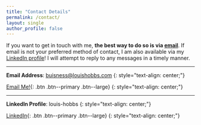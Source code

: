 ```yaml
---
title: "Contact Details"
permalink: /contact/
layout: single
author_profile: false
---
```


If you want to get in touch with me, **the best way to do so is via [email](mailto:buisness@louishobbs.com)**. If email is not your preferred method of contact, I am also available via my [LinkedIn profile](https://www.linkedin.com/in/louis-hobbs/)! I will attempt to reply to any messages in a timely manner.

---

**Email Address**: buisness@louishobbs.com
{: style="text-align: center;"}

[<i class="fas fa-envelope"></i> Email Me!](mailto:buisness@louishobbs.com){: .btn .btn--primary .btn--large}
{: style="text-align: center;"}

---

**LinkedIn Profile**: louis-hobbs
{: style="text-align: center;"}

[<i class="fab fa-linkedin"></i> LinkedIn](https://www.linkedin.com/in/louis-hobbs/){: .btn .btn--primary .btn--large}
{: style="text-align: center;"}
